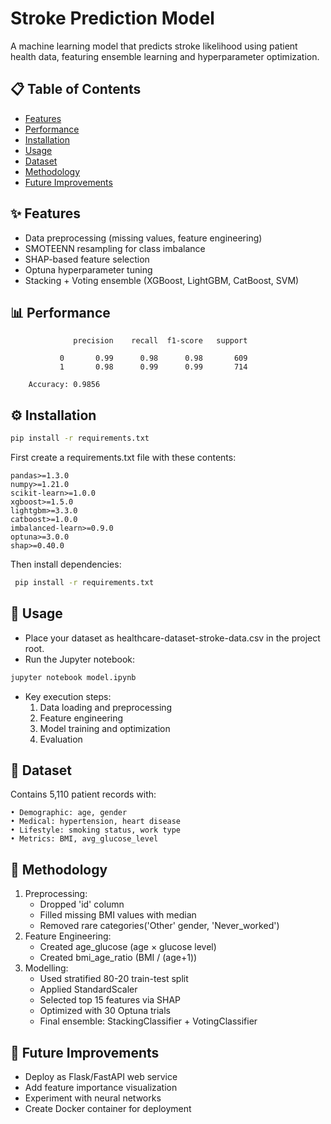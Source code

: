 # Stroke Prediction Model

A machine learning model that predicts stroke likelihood using patient health data, featuring ensemble learning and hyperparameter optimization.

## 📋 Table of Contents
- [Features](#-features)
- [Performance](#-performance)
- [Installation](#-installation)
- [Usage](#-usage)
- [Dataset](#-dataset)
- [Methodology](#-methodology)
- [Future Improvements](#-future-improvements)

## ✨ Features
- Data preprocessing (missing values, feature engineering)
- SMOTEENN resampling for class imbalance
- SHAP-based feature selection
- Optuna hyperparameter tuning
- Stacking + Voting ensemble (XGBoost, LightGBM, CatBoost, SVM)

## 📊 Performance
```text
              precision    recall  f1-score   support

           0       0.99      0.98      0.98       609
           1       0.98      0.99      0.99       714

    Accuracy: 0.9856
```
## ⚙️ Installation
  ```bash
  pip install -r requirements.txt
```
First create a requirements.txt file with these contents:
```text
pandas>=1.3.0
numpy>=1.21.0
scikit-learn>=1.0.0
xgboost>=1.5.0
lightgbm>=3.3.0
catboost>=1.0.0
imbalanced-learn>=0.9.0
optuna>=3.0.0
shap>=0.40.0
```
Then install dependencies:
```bash
 pip install -r requirements.txt
```
## 🚀 Usage
- Place your dataset as healthcare-dataset-stroke-data.csv in the project root.
- Run the Jupyter notebook:
```bash
jupyter notebook model.ipynb
```
- Key execution steps:
  1) Data loading and preprocessing
  2) Feature engineering
  3) Model training and optimization
  4) Evaluation

## 📁 Dataset
Contains 5,110 patient records with:
```text
• Demographic: age, gender
• Medical: hypertension, heart disease
• Lifestyle: smoking status, work type
• Metrics: BMI, avg_glucose_level
```
## 🧠 Methodology
1) Preprocessing:
   - Dropped 'id' column
   - Filled missing BMI values with median
   - Removed rare categories('Other' gender, 'Never_worked')
 2) Feature Engineering:
    - Created age_glucose (age × glucose level)
    - Created bmi_age_ratio (BMI / (age+1))
  3) Modelling:
     - Used stratified 80-20 train-test split
     - Applied StandardScaler
     - Selected top 15 features via SHAP
     - Optimized with 30 Optuna trials
     - Final ensemble: StackingClassifier + VotingClassifier

## 🔮 Future Improvements
- Deploy as Flask/FastAPI web service
- Add feature importance visualization
- Experiment with neural networks
- Create Docker container for deployment
  
  
  
